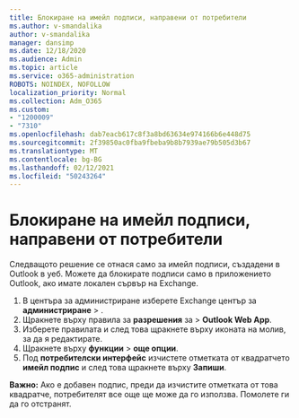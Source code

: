 ```yaml
---
title: Блокиране на имейл подписи, направени от потребители
ms.author: v-smandalika
author: v-smandalika
manager: dansimp
ms.date: 12/18/2020
ms.audience: Admin
ms.topic: article
ms.service: o365-administration
ROBOTS: NOINDEX, NOFOLLOW
localization_priority: Normal
ms.collection: Adm_O365
ms.custom:
- "1200009"
- "7310"
ms.openlocfilehash: dab7eacb617c8f3a8bd63634e974166b6e448d75
ms.sourcegitcommit: 2f39850ac0fba9fbeba9b8b7939ae79b505d3b67
ms.translationtype: MT
ms.contentlocale: bg-BG
ms.lasthandoff: 02/12/2021
ms.locfileid: "50243264"
---
```

# <a name="block-user-made-email-signatures"></a>Блокиране на имейл подписи, направени от потребители

Следващото решение се отнася само за имейл подписи, създадени в Outlook в уеб. Можете да блокирате подписи само в приложението Outlook, ако имате локален сървър на Exchange.

1. В центъра за администриране изберете Exchange център за **администриране**  >  .
2. Щракнете върху правила за **разрешения** за  >  **Outlook Web App**.
3. Изберете правилата и след това щракнете върху иконата на молив, за да я редактирате.
4. Щракнете върху **функции**  >  **още опции**.
5. Под **потребителски интерфейс** изчистете отметката от квадратчето **имейл подпис** и след това щракнете върху **Запиши**.

**Важно:** Ако е добавен подпис, преди да изчистите отметката от това квадратче, потребителят все още ще може да го използва. Помолете ги да го отстранят.
